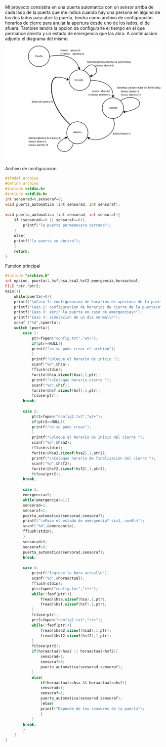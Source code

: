 Mi proyecto consistira en una puerta automatica con un sensor arriba de cada lado de la puerta que me indica cuando hay una persona en alguno de los dos lados para abrir la puerta, tendra como archivo de configuración horarios de cierre para anular la apertura desde uno de los lados, el de afuera. Tambien tendra la opcion de configurarle el tiempo en el que permance abierta y un estado de emergencia que las abra. A continuacion adjunto el diagrama del mismo
![./recursos/diagrama.png](https://github.com/LeonelThurler/Puerta-Automatica/blob/master/Diagrama.png)

Archivo de configuracion
```c
#ifndef archivo
#define archivo
#include <stdio.h>
#include <stdlib.h>
int sensorad=0,sensoraf=0;
void puerta_automatica (int sensorad, int sensoraf);

void puerta_automatica (int sensorad, int sensoraf){
	if (sensorad==0 || sensoraf==0){
		printf("la puerta permanecera cerrada");
	}
	else{
	printf("la puerta se abrira");
	}
	return;
}
```

Funcion principal

```c
#include "archivo.h"
int opcion, puerta=1,hsf,hsa,hsa2,hsf2,emergencia,horaactual;
FILE *ptr,*ptr2;
main(){
	while(puerta!=0){
	printf("\nCaso 1: configuracion de horarios de apertura de la puerta\n");
	printf("Caso 2: configuracion de horarios de cierre de la puerta\n");
	printf("Caso 3: abrir la puerta en caso de emergencia\n"); 
	printf("Caso 4: simulacion de un dia normal\n");
	scanf ("%d",&puerta);
	switch (puerta){
		case 1:
	 		ptr=fopen("config.txt","wt+");
	 		if(ptr==NULL){
	 		printf("no se pudo crear el archivo");
	 		}	
			printf("Coloque el horario de inicio ");
			scanf("%d",&hsa);
			fflush(stdin);
			fwrite(&hsa,sizeof(hsa),1,ptr);
			printf("\nColoque horario cierre ");
			scanf("%d",&hsf);
			fwrite(&hsf,sizeof(hsf),1,ptr);
	 		fclose(ptr);
		break;
		
		case 2:
	 		ptr2=fopen("config2.txt","wt+");
	 		if(ptr2==NULL){
	 		printf("no se pudo crear");
	 		}	
			printf("Coloque el horario de inicio del cierre ");
			scanf("%d",&hsa2);
			fflush(stdin);
			fwrite(&hsa2,sizeof(hsa2),1,ptr2);
			printf("\nColoque horario de finalizacion del cierre ");
			scanf("%d",&hsf2);
			fwrite(&hsf2,sizeof(hsf2),1,ptr2);
	 		fclose(ptr2);
		break;
		
		case 3:
		emergencia=9;
		while(emergencia!=1){
		sensorad=1;
		sensoraf=1;
		puerta_automatica(sensorad,sensoraf);
		printf("\nPaso el estado de emergencia? si=1, no=0\n");
		scanf("%d",&emergencia);
		fflush(stdin);
		}
		sensorad=0;
		sensoraf=0;
		puerta_automatica(sensorad,sensoraf);
		break;
		
		case 4:
			printf("Ingrese la hora actual\n");
			scanf("%d",&horaactual);
			fflush(stdin);
			ptr=fopen("config.txt","rt+");
			while(!feof(ptr)){
	 			fread(&hsa,sizeof(hsa),1,ptr);
	 			fread(&hsf,sizeof(hsf),1,ptr);
	 		}
	 		fclose(ptr);
	 		ptr2=fopen("config2.txt","rt+");
	 		while(!feof(ptr)){
	 			fread(&hsa2,sizeof(hsa2),1,ptr);
	 			fread(&hsf2,sizeof(hsf2),1,ptr);
	 		}
	  		fclose(ptr2);
			if(horaactual>hsa2 || horaactual<hsf2){
				sensorad=1;
				sensoraf=0;
				puerta_automatica(sensorad,sensoraf);
			}
			else{
				if(horaactual>=hsa && horaactual<=hsf){
				sensorad=1;
				sensoraf=1;
				puerta_automatica(sensorad,sensoraf);
				}else{
				printf("Depende de los sensores de la puerta");
				}
			}
		break;
    	}
	}
}
```

